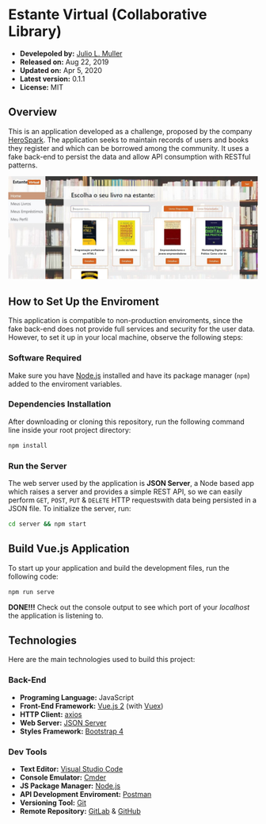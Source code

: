 
# Estante Virtual (Collaborative Library)

- **Develepoled by:** [Julio L. Muller](https://github.com/juliolmuller)
- **Released on:** Aug 22, 2019
- **Updated on:** Apr 5, 2020
- **Latest version:** 0.1.1
- **License:** MIT

## Overview

This is an application developed as a challenge, proposed by the company [HeroSpark](https://herospark.com/). The application seeks to maintain records of users and books they register and which can be borrowed among the community. It uses a fake back-end to persist the data and allow API consumption with RESTful patterns.

![Collaborative Library](./app-overview.jpg)

## How to Set Up the Enviroment

This application is compatible to non-production enviroments, since the fake back-end does not provide full services and security for the user data. However, to set it up in your local machine, observe the following steps:

### Software Required

Make sure you have [Node.js](https://nodejs.org/) installed and have its package manager (`npm`) added to the enviroment variables.

### Dependencies Installation

After downloading or cloning this repository, run the following command line inside your root project directory:

```bash
npm install
```

### Run the Server

The web server used by the application is **JSON Server**, a Node based app which raises a server and provides a simple REST API, so we can easily perform `GET`, `POST`, `PUT` & `DELETE` HTTP requestswith data being persisted in a JSON file. To initialize the server, run:

```bash
cd server && npm start
```

## Build Vue.js Application

To start up your application and build the development files, run the following code:

```bash
npm run serve
```

**DONE!!!** Check out the console output to see which port of your *localhost* the application is listening to.

## Technologies

Here are the main technologies used to build this project:

### Back-End

- **Programing Language:** JavaScript
- **Front-End Framework:** [Vue.js 2](https://vuejs.org/) (with [Vuex](https://vuex.vuejs.org/))
- **HTTP Client:** [axios](https://github.com/axios/axios)
- **Web Server:** [JSON Server](https://github.com/typicode/json-server)
- **Styles Framework:** [Bootstrap 4](https://getbootstrap.com/)

### Dev Tools

- **Text Editor:** [Visual Studio Code](https://code.visualstudio.com/)
- **Console Emulator:** [Cmder](https://cmder.net/)
- **JS Package Manager:** [Node.js](https://nodejs.org/en/)
- **API Development Enviroment:** [Postman](https://www.getpostman.com/)
- **Versioning Tool:** [Git](https://git-scm.com/)
- **Remote Repository:** [GitLab](https://gitlab.com/) & [GitHub](https://github.com/)

